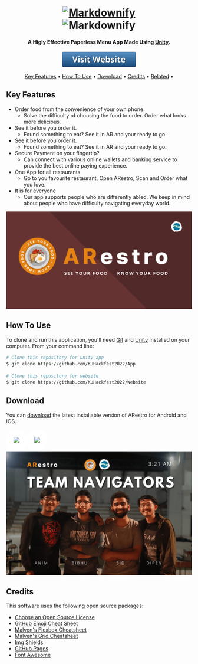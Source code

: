 <h1 align="center">
  <br>
  <a href="#"><img src="https://github.com/KUHackfest2022/Website/blob/main/assets/images/logo.png" alt="Markdownify" width="300"></a>
  <br>
  <img src="https://github.com/KUHackfest2022/Website/blob/main/assets/LOGO%20TXT%20WHITE.png" alt="Markdownify" width="200">
  <br>
</h1>

<h4 align="center">A Higly Effective Paperless Menu App Made Using <a href="https://unity.com/">Unity</a>.</h4>

<div align="center">
<a href="https://kuhackfest2022.github.io/" target="_blank">
<img src="https://github.com/KUHackfest2022/Documents/blob/main/button-visit-websitev3.png" width=200/>
</a>
</div>
<p align="center">
  <a href="#key-features">Key Features</a> •
  <a href="#how-to-use">How To Use</a> •
  <a href="#download">Download</a> •
  <a href="#credits">Credits</a> •
  <a href="#related">Related</a> •
</p>


## Key Features

* Order food from the convenience of your own phone.
  - Solve the difficulty of choosing the food to order. Order what looks more delicious.
* See it before you order it.
  - Found something to eat? See it in AR and your ready to go.
* See it before you order it.
  - Found something to eat? See it in AR and your ready to go.
* Secure Payment on your fingertip?
  - Can connect with various online wallets and banking service to provide the best online paying experience.
* One App for all restaurants
  - Go to you favourite restaurant, Open ARestro, Scan and Order what you love.
* It is for everyone
  - Our app supports people who are differently abled. We keep in mind about people who have difficulty navigating everyday world.


<img src="https://github.com/KUHackfest2022/Documents/blob/main/296626275_1216695055821443_6603454624414513447_n.png"/>


## How To Use

To clone and run this application, you'll need [Git](https://git-scm.com) and [Unity](https://unity.com) installed on your computer. From your command line:

```bash
# Clone this repository for unity app
$ git clone https://github.com/KUHackfest2022/App

# Clone this repository for website
$ git clone https://github.com/KUHackfest2022/Website

```

## Download

You can [download](https://github.com/amitmerchant1990/electron-markdownify/releases/tag/v1.2.0) the latest installable version of ARestro for Android and IOS.

<div style="display:flex">
<a href="https://drive.google.com/file/d/1i2EiY2Sqz4Hz6EwYqkMU18rPUHGSNCBd/view?usp=sharing" style="padding:20px;background-color:white;border-radius:30px">
<img src="https://www.freepnglogos.com/uploads/android-logo-png/android-logo-0.png" width=100/>
</a>
<a style="padding:20px;background-color:white;border-radius:30px">
<img src="https://cdn3.iconfinder.com/data/icons/social-media-logos-glyph/2048/5315_-_Apple-512.png" width=80/>
</a>
</div>



<img src="https://github.com/KUHackfest2022/Documents/blob/main/296609283_3228770604076926_5903824129919488592_n%20(1)%20(1).png"/>



## Credits

This software uses the following open source packages:


* [Choose an Open Source License](https://choosealicense.com)
* [GitHub Emoji Cheat Sheet](https://www.webpagefx.com/tools/emoji-cheat-sheet)
* [Malven's Flexbox Cheatsheet](https://flexbox.malven.co/)
* [Malven's Grid Cheatsheet](https://grid.malven.co/)
* [Img Shields](https://shields.io)
* [GitHub Pages](https://pages.github.com)
* [Font Awesome](https://fontawesome.com)

